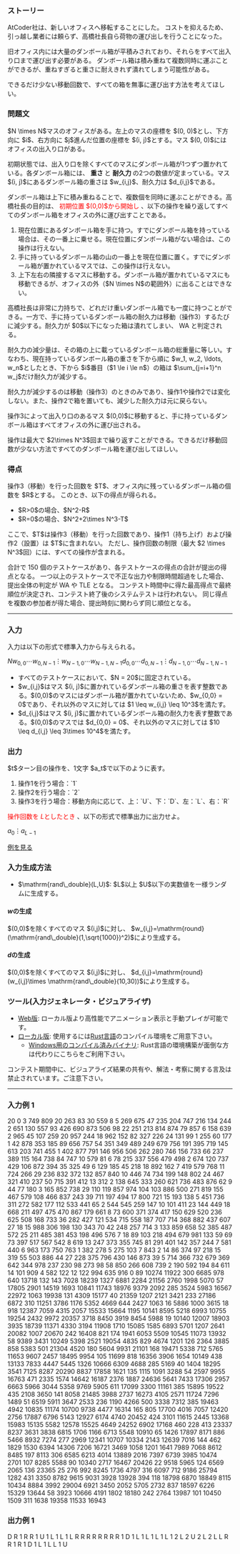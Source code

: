 
<div>

<span>

<span>

<div>

<section>

### **ストーリー**

<p>
AtCoder社は、新しいオフィスへ移転することにした。
コストを抑えるため、引っ越し業者には頼らず、高橋社長自ら荷物の運び出しを行うことになった。
</p>

<p>
旧オフィス内には大量のダンボール箱が平積みされており、それらをすべて出入り口まで運び出す必要がある。
ダンボール箱は積み重ねて複数同時に運ぶことができるが、重ねすぎると重さに耐えきれず潰れてしまう可能性がある。
</p>

<p>
できるだけ少ない移動回数で、すべての箱を無事に運び出す方法を考えてほしい。
</p>

</section>

</div>

<div>

<section>

### **問題文**

<p>
$N \times N$マスのオフィスがある。左上のマスの座標を $(0, 0)$とし、下方向に $i$、右方向に $j$進んだ位置の座標を $(i, j)$とする。マス $(0, 0)$にはオフィスの出入り口がある。
</p>

<p>
初期状態では、出入り口を除くすべてのマスにダンボール箱が1つずつ置かれている。各ダンボール箱には、
<strong>
重さ
</strong>
と 
<strong>
耐久力
</strong>
の2つの数値が定まっている。マス $(i, j)$にあるダンボール箱の重さは $w_{i,j}$、耐久力は $d_{i,j}$である。
</p>

<p>
ダンボール箱は上下に積み重ねることで、複数個を同時に運ぶことができる。高橋社長の目的は、
<font color="red">初期位置 $(0,0)$から開始し</font>
、以下の操作を繰り返してすべてのダンボール箱をオフィスの外に運び出すことである。
</p>

<ol>

<li>
現在位置にあるダンボール箱を手に持つ。すでにダンボール箱を持っている場合は、その一番上に乗せる。現在位置にダンボール箱がない場合は、この操作は行えない。
</li>

<li>
手に持っているダンボール箱の山の一番上を現在位置に置く。すでにダンボール箱が置かれているマスでは、この操作は行えない。
</li>

<li>
上下左右の隣接するマスに移動する。ダンボール箱が置かれているマスにも移動できるが、オフィスの外（$N \times N$の範囲外）に出ることはできない。
</li>

</ol>

<p>
高橋社長は非常に力持ちで、どれだけ重いダンボール箱でも一度に持つことができる。一方で、手に持っているダンボール箱の耐久力は移動（操作3）するたびに減少する。耐久力が $0$以下になった箱は潰れてしまい、
<span>
WA
</span>
と判定される。
</p>

<p>
耐久力の減少量は、その箱の上に載っているダンボール箱の総重量に等しい。すなわち、現在持っているダンボール箱の重さを下から順に $w_1, w_2, \ldots, w_n$としたとき、下から $i$番目（$1 \le i \le n$）の箱は $\sum_{j=i+1}^n w_j$だけ耐久力が減少する。
</p>

<p>
耐久力が減少するのは移動（操作3）のときのみであり、操作1や操作2では変化しない。また、操作2で箱を置いても、減少した耐久力は元に戻らない。
</p>

<p>
操作3によって出入り口のあるマス $(0,0)$に移動すると、手に持っているダンボール箱はすべてオフィスの外に運び出される。
</p>

<p>
操作は最大で $2\times N^3$回まで繰り返すことができる。できるだけ移動回数が少ない方法ですべてのダンボール箱を運び出してほしい。
</p>

</section>

</div>

<div>

<section>

### **得点**

<p>
操作3（移動）を行った回数を $T$、オフィス内に残っているダンボール箱の個数を $R$とする。
このとき、以下の得点が得られる。
</p>

<ul>

<li>
$R>0$の場合、$N^2-R$
</li>

<li>
$R=0$の場合、$N^2+2\times N^3-T$
</li>

</ul>

<p>
ここで、$T$は操作3（移動）を行った回数であり、操作1（持ち上げ）および操作2（設置）は $T$に含まれない。
ただし、操作回数の制限（最大 $2 \times N^3$回）には、すべての操作が含まれる。
</p>

<p>
合計で 150 個のテストケースがあり、各テストケースの得点の合計が提出の得点となる。
一つ以上のテストケースで不正な出力や制限時間超過をした場合、提出全体の判定が
<span>
WA
</span>
や
<span>
TLE
</span>
となる。
コンテスト時間中に得た最高得点で最終順位が決定され、コンテスト終了後のシステムテストは行われない。 同じ得点を複数の参加者が得た場合、提出時刻に関わらず同じ順位となる。
</p>

</section>

</div>

---

<div>

<div>

<section>

### **入力**

<p>
入力は以下の形式で標準入力から与えられる。
</p>

<div>

$N$$w_{0,0}$$\cdots$$w_{0,N-1}$$\vdots$$w_{N-1,0}$$\cdots$$w_{N-1,N-1}$$d_{0,0}$$\cdots$$d_{0,N-1}$$\vdots$$d_{N-1,0}$$\cdots$$d_{N-1,N-1}$
</div>

<ul>

<li>
すべてのテストケースにおいて、$N = 20$に固定されている。
</li>

<li>
$w_{i,j}$はマス $(i, j)$に置かれているダンボール箱の重さを表す整数である。$(0,0)$のマスにはダンボール箱が置かれていないため、$w_{0,0} = 0$であり、それ以外のマスに対しては $1 \leq w_{i,j} \leq 10^3$を満たす。
</li>

<li>
$d_{i,j}$はマス $(i, j)$に置かれているダンボール箱の耐久力を表す整数である。$(0,0)$のマスでは $d_{0,0} = 0$、それ以外のマスに対しては $10 \leq d_{i,j} \leq 3\times 10^4$を満たす。
</li>

</ul>

</section>

</div>

<div>

<section>

### **出力**

<p>
$t$ターン目の操作を、1文字 $a_t$で以下のように表す。
</p>

<ol>

<li>
操作1を行う場合：`1`
</li>

<li>
操作2を行う場合：`2`
</li>

<li>
操作3を行う場合：移動方向に応じて、上：`U`、下：`D`、左：`L`、右：`R`
</li>

</ol>

<p>

<font color="red">操作回数を $L$としたとき</font>
、以下の形式で標準出力に出力せよ。
</p>

<div>

$a_0$$\vdots$$a_{L-1}$
</div>

<p>
<a href="https://img.atcoder.jp/ahc049/LDUZCjLO.html?lang=ja&seed=0&output=sample">例を見る</a>
</p>

</section>

</div>

<div>

<section>

### **入力生成方法**

<ul>

<li>
$\mathrm{rand\_double}(L,U)$: $L$以上 $U$以下の実数値を一様ランダムに生成する。
</li>

</ul>

#### **$w$の生成**

<p>
$(0,0)$を除くすべてのマス $(i,j)$に対し、
$w_{i,j}=\mathrm{round}(\mathrm{rand\_double}(1,\sqrt{1000})^2)$により生成する。
</p>

#### **$d$の生成**

<p>
$(0,0)$を除くすべてのマス $(i,j)$に対し、
$d_{i,j}=\mathrm{round}(w_{i,j}\times \mathrm{rand\_double}(10,30))$により生成する。
</p>

</section>

</div>

<div>

<section>

### **ツール(入力ジェネレータ・ビジュアライザ)**

<ul>

<li>
<a href="https://img.atcoder.jp/ahc049/LDUZCjLO.html?lang=ja">Web版</a>: ローカル版より高性能でアニメーション表示と手動プレイが可能です。
</li>

<li>
<a href="https://img.atcoder.jp/ahc049/LDUZCjLO.zip">ローカル版</a>: 使用するには<a href="https://www.rust-lang.org/ja">Rust言語</a>のコンパイル環境をご用意下さい。
<ul>

<li>
<a href="https://img.atcoder.jp/ahc049/LDUZCjLO_windows.zip">Windows用のコンパイル済みバイナリ</a>: Rust言語の環境構築が面倒な方は代わりにこちらをご利用下さい。
</li>

</ul>

</li>

</ul>

<p>
コンテスト期間中に、ビジュアライズ結果の共有や、解法・考察に関する言及は禁止されています。ご注意下さい。
</p>

</section>

</div>

</div>

---

<div>

<section>

### **入力例 1**

<div>

20
0 3 749 809 20 263 83 30 559 8 5 269 675 47 235 204 747 216 134 244
2 651 130 557 93 426 690 873 506 98 22 251 213 814 874 79 857 6 158 639
2 965 45 107 259 20 957 244 18 962 152 82 327 226 24 131 99 1 255 60
177 1 42 878 353 185 89 656 757 54 351 349 489 249 679 756 191 395 719 145
613 203 741 455 1 402 877 791 146 956 506 262 280 746 156 733 66 237 389 115
164 738 84 747 10 579 81 6 78 215 337 556 479 498 2 674 120 737 429 106
872 394 35 325 49 6 129 185 45 218 18 892 162 7 419 579 768 11 724 266
29 236 832 372 132 857 840 10 446 74 734 199 148 802 24 467 321 410 237 50
715 391 412 13 312 2 138 645 333 260 621 736 483 876 62 9 44 77 180 3
165 852 738 29 110 119 857 974 104 103 886 500 271 819 155 467 579 108 466 837
243 39 711 197 494 17 800 721 15 193 138 5 451 736 311 272 582 177 112 533
441 65 2 544 545 259 147 10 101 411 23 144 449 18 668 211 497 475 470 867
179 661 8 73 600 371 374 417 150 629 520 236 625 508 168 733 36 282 427 121
534 715 558 187 707 714 368 882 437 607 27 18 15 988 306 198 130 343 70 42
248 257 714 3 133 859 658 52 385 487 572 25 211 485 381 453 198 496 576 7
18 89 103 218 494 679 981 133 59 69 73 397 517 567 542 8 619 13 247 373
355 745 81 291 401 142 357 244 7 581 440 6 963 173 750 763 1 382 278 5
275 103 7 843 2 14 86 374 97 218 15 319 55 503 886 44 27 228 375 796
430 146 873 39 5 714 366 732 679 369 642 344 978 237 230 98 273 98 58 850
266 608 739 2 190 592 194 84 611 14 101 909 4 582 122 12 122 994 635 916
0 89 10274 11922 300 6685 978 640 13718 132 143 7028 18239 1327 6881 2284 21156 2760 1998 5070
57 17805 2901 14519 1693 10841 11743 18976 9379 2092 285 3524 5983 16567 22972 1063 19938 131 4309 15177
40 21359 1207 2121 3421 233 27186 6872 310 11251 3786 1176 5352 4669 644 2427 1063 16 5886 1000
3615 18 918 12387 7059 4315 2057 15533 15664 1195 10141 8595 5218 6993 10755 19254 2432 9972 20357 3718
8450 3919 8454 5988 19 10140 12007 18903 3935 18739 11371 4330 3194 11908 1710 15085 1585 6893 5701 1207
2641 20082 1007 20670 242 16408 821 174 1941 6053 5509 10545 11073 13932 58 9389 3431 10249 5398 2521
19054 4835 829 4674 1201 126 2364 3885 858 5383 501 21304 4520 180 5604 9931 21101 168 19471 5338
712 5765 11653 9607 2457 18495 9954 105 11699 818 16356 3906 1654 10149 438 13133 7833 4447 5445 1326
10666 6309 4688 285 5169 40 1404 18295 3541 7125 8287 20290 8837 17858 1621 135 1115 1091 3288 54
2597 9955 16763 471 2335 1574 14642 16187 2376 1887 24636 5641 7433 17306 2957 6663 5966 3044 5358 9769
5905 611 17099 3300 11161 385 15895 19522 435 2108 3650 141 8058 21485 3988 2737 16273 4105 2571 11724
7296 1489 51 6519 5911 3647 2533 236 1190 4266 500 3338 7312 385 19463 4942 10835 11174 10700 9738
4477 16314 165 805 17700 4016 7057 12420 2756 17887 6796 5143 12927 6174 4740 20452 424 3101 11615 2445
13368 15983 15135 5582 12578 15525 4649 24252 6902 17168 460 228 413 23337 8237 3631 3838 6815 1706 1166
6713 5548 10910 65 1426 17897 8171 886 5466 8932 7274 277 2969 12341 10707 10334 2143 12639 7016 144
462 1829 1530 6394 14306 7206 16721 3469 1058 1201 1641 7989 7068 8612 8485 197 8113 306 6585 6213
4014 13889 2016 7397 6739 3985 10474 2701 107 8285 5588 90 10340 2717 16467 20426 22 9518 5965 124
6569 2065 136 23365 25 276 992 8245 1736 4797 316 6097 712 9186 25794 1282 431 3350 8782 9615
9031 3928 13928 394 118 18798 6870 18849 8115 10434 8884 3992 29004 6921 3450 2052 5705 2732 837 18597
6226 15329 13644 58 3923 10666 4191 1802 18180 242 2764 13987 101 10450 1509 311 1638 19358 11533 16943

</div>

</section>

</div>

<div>

<section>

### **出力例 1**

<div>

D
R
1
R
R
1
U
1
L
1
L
1
L
R
R
R
R
R
R
R
R
1
D
1
L
1
L
1
L
1
L
1
2
L
2
U
2
L
2
L
L
R
R
1
R
1
D
1
L
1
L
L
1
U

</div>

</section>

</div>

</span>

</span>

</div>
